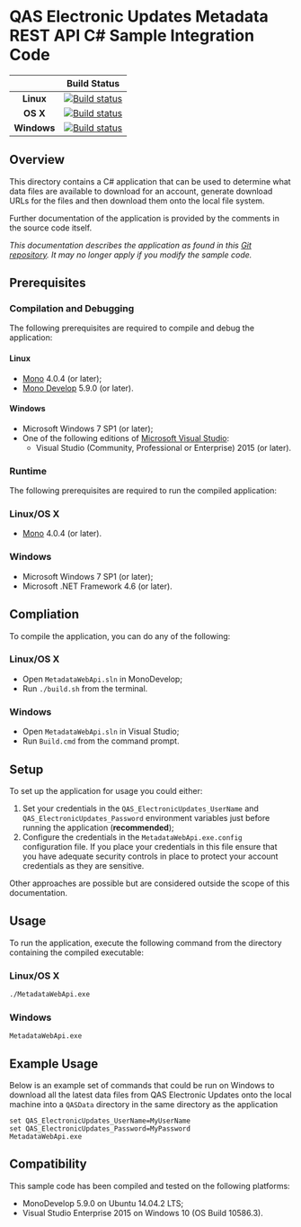 # QAS Electronic Updates Metadata REST API C# Sample Integration Code

| | Build Status |
|:-:|:-:|
| **Linux** | [![Build status](https://img.shields.io/travis/experiandataquality/electronicupdates/master.svg)](https://travis-ci.org/experiandataquality/electronicupdates) |
| **OS X** | [![Build status](https://img.shields.io/travis/experiandataquality/electronicupdates/master.svg)](https://travis-ci.org/experiandataquality/electronicupdates) |
| **Windows** | [![Build status](https://img.shields.io/appveyor/ci/experiandataquality/electronicupdates/master.svg)](https://ci.appveyor.com/project/experiandataquality/electronicupdates) |

## Overview

This directory contains a C# application that can be used to determine what data files are available to download for an account, generate download URLs for the files and then download them onto the local file system.

Further documentation of the application is provided by the comments in the source code itself.

*This documentation describes the application as found in this [Git repository](https://github.com/experiandataquality/electronicupdates). It may no longer apply if you modify the sample code.*

## Prerequisites

### Compilation and Debugging

The following prerequisites are required to compile and debug the application:

#### Linux

 * [Mono](http://www.mono-project.com/download/) 4.0.4 (or later);
 * [Mono Develop](http://www.monodevelop.com/download/) 5.9.0 (or later).

#### Windows

 * Microsoft Windows 7 SP1 (or later);
 * One of the following editions of [Microsoft Visual Studio](https://www.visualstudio.com/en-us/downloads/download-visual-studio-vs.aspx):
   * Visual Studio (Community, Professional or Enterprise) 2015 (or later).

### Runtime

The following prerequisites are required to run the compiled application:

### Linux/OS X

 * [Mono](http://www.mono-project.com/download/) 4.0.4 (or later).

### Windows

 * Microsoft Windows 7 SP1 (or later);
 * Microsoft .NET Framework 4.6 (or later).

## Compliation

To compile the application, you can do any of the following:

### Linux/OS X

 * Open ```MetadataWebApi.sln``` in MonoDevelop;
 * Run ```./build.sh``` from the terminal.

### Windows

 * Open ```MetadataWebApi.sln``` in Visual Studio;
 * Run ```Build.cmd``` from the command prompt.

## Setup

To set up the application for usage you could either:

 1. Set your credentials in the ```QAS_ElectronicUpdates_UserName``` and ```QAS_ElectronicUpdates_Password``` environment variables just before running the application (**recommended**);
 1. Configure the credentials in the ```MetadataWebApi.exe.config``` configuration file. If you place your credentials in this file ensure that you have adequate security controls in place to protect your account credentials as they are sensitive. 

Other approaches are possible but are considered outside the scope of this documentation.

## Usage

To run the application, execute the following command from the directory containing the compiled executable:

### Linux/OS X

```sh
./MetadataWebApi.exe
```

### Windows

```batchfile
MetadataWebApi.exe
```

## Example Usage

Below is an example set of commands that could be run on Windows to download all the latest data files from QAS Electronic Updates onto the local machine into a ```QASData``` directory in the same directory as the application

```batchfile
set QAS_ElectronicUpdates_UserName=MyUserName
set QAS_ElectronicUpdates_Password=MyPassword
MetadataWebApi.exe
```

## Compatibility

This sample code has been compiled and tested on the following platforms:

 * MonoDevelop 5.9.0 on Ubuntu 14.04.2 LTS;
 * Visual Studio Enterprise 2015 on Windows 10 (OS Build 10586.3).
